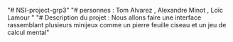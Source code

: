 "# NSI-project-grp3" 
"# personnes : Tom Alvarez , Alexandre Minot , Loïc Lamour "
"# Description du projet : Nous allons faire une interface rassemblant plusieurs minijeux comme un pierre feuille ciseau et un jeu de calcul mental" 
